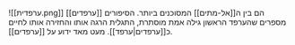![[ערפדית.png]]
[[ערפדים]] הם בין ה[[אל-מתים]] המסוכנים ביותר.
הסיפורים מספרים שהערפד הראשון גילה אמת מוסתרת, התגלית הרגה אותו והחזירה אותו לחיים כ[[ערפדים|ערפד]]. מעט מאד ידוע על [[ערפדים]].
